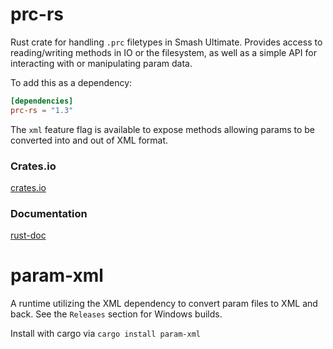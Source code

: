 # prc-rs

Rust crate for handling `.prc` filetypes in Smash Ultimate. Provides access to reading/writing methods in IO or the filesystem, as well as a simple API for interacting with or manipulating param data.

To add this as a dependency:

```toml
[dependencies]
prc-rs = "1.3"
```

The `xml` feature flag is available to expose methods allowing params to be converted into and out of XML format.

### Crates.io

[crates.io](https://crates.io/crates/prc-rs)

### Documentation

[rust-doc](https://docs.rs/prc-rs/)

# param-xml

A runtime utilizing the XML dependency to convert param files to XML and back. See the `Releases` section for Windows builds.

Install with cargo via `cargo install param-xml`
